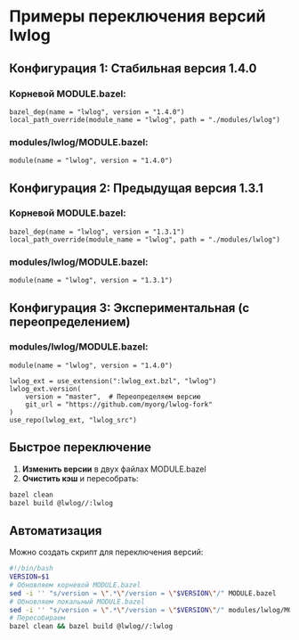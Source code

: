 # Примеры переключения версий lwlog

## Конфигурация 1: Стабильная версия 1.4.0

### Корневой MODULE.bazel:
```starlark
bazel_dep(name = "lwlog", version = "1.4.0")
local_path_override(module_name = "lwlog", path = "./modules/lwlog")
```

### modules/lwlog/MODULE.bazel:
```starlark
module(name = "lwlog", version = "1.4.0")
```

## Конфигурация 2: Предыдущая версия 1.3.1

### Корневой MODULE.bazel:
```starlark
bazel_dep(name = "lwlog", version = "1.3.1")
local_path_override(module_name = "lwlog", path = "./modules/lwlog")
```

### modules/lwlog/MODULE.bazel:
```starlark
module(name = "lwlog", version = "1.3.1")
```

## Конфигурация 3: Экспериментальная (с переопределением)

### modules/lwlog/MODULE.bazel:
```starlark
module(name = "lwlog", version = "1.4.0")

lwlog_ext = use_extension(":lwlog_ext.bzl", "lwlog")
lwlog_ext.version(
    version = "master",  # Переопределяем версию
    git_url = "https://github.com/myorg/lwlog-fork"
)
use_repo(lwlog_ext, "lwlog_src")
```

## Быстрое переключение

1. **Изменить версии** в двух файлах MODULE.bazel
2. **Очистить кэш** и пересобрать:
```bash
bazel clean
bazel build @lwlog//:lwlog
```

## Автоматизация

Можно создать скрипт для переключения версий:
```bash
#!/bin/bash
VERSION=$1
# Обновляем корневой MODULE.bazel
sed -i '' "s/version = \".*\"/version = \"$VERSION\"/" MODULE.bazel
# Обновляем локальный MODULE.bazel  
sed -i '' "s/version = \".*\"/version = \"$VERSION\"/" modules/lwlog/MODULE.bazel
# Пересобираем
bazel clean && bazel build @lwlog//:lwlog
```
